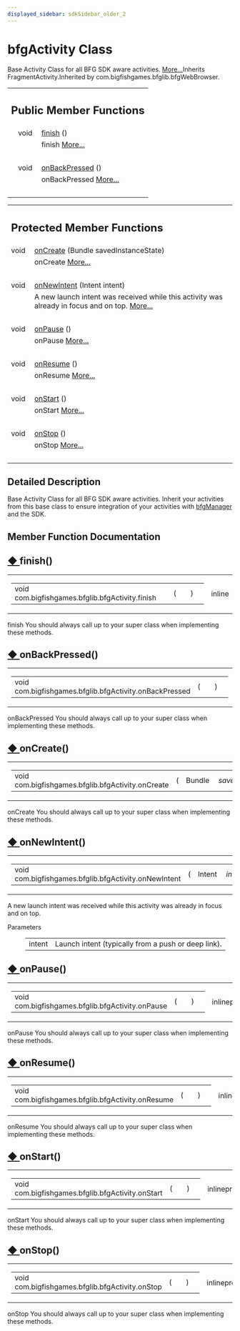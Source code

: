 ```yaml
---
displayed_sidebar: sdkSidebar_older_2
---
```

# bfgActivity Class 

<div class="contents">Base Activity Class for all BFG SDK aware activities.    <a href="classcom_1_1bigfishgames_1_1bfglib_1_1bfg_activity.html#details">More...</a>Inherits FragmentActivity.Inherited by com.bigfishgames.bfglib.bfgWebBrowser.<table class="memberdecls"><tr class="heading"><td colspan="2"><h2 class="groupheader"><a id="pub-methods" name="pub-methods"></a> Public Member Functions</h2></td></tr><tr class="memitem:aa8871e539ff6085fa93dff02d66206ec"><td class="memItemLeft" align="right" valign="top">void&#160;</td><td class="memItemRight" valign="bottom"><a class="el" href="classcom_1_1bigfishgames_1_1bfglib_1_1bfg_activity.html#aa8871e539ff6085fa93dff02d66206ec">finish</a> ()</td></tr><tr class="memdesc:aa8871e539ff6085fa93dff02d66206ec"><td class="mdescLeft">&#160;</td><td class="mdescRight">finish  <a href="classcom_1_1bigfishgames_1_1bfglib_1_1bfg_activity.html#aa8871e539ff6085fa93dff02d66206ec">More...</a><br /></td></tr><tr class="separator:aa8871e539ff6085fa93dff02d66206ec"><td class="memSeparator" colspan="2">&#160;</td></tr><tr class="memitem:a1782186e71aec468bcedf90e4016294e"><td class="memItemLeft" align="right" valign="top">void&#160;</td><td class="memItemRight" valign="bottom"><a class="el" href="classcom_1_1bigfishgames_1_1bfglib_1_1bfg_activity.html#a1782186e71aec468bcedf90e4016294e">onBackPressed</a> ()</td></tr><tr class="memdesc:a1782186e71aec468bcedf90e4016294e"><td class="mdescLeft">&#160;</td><td class="mdescRight">onBackPressed  <a href="classcom_1_1bigfishgames_1_1bfglib_1_1bfg_activity.html#a1782186e71aec468bcedf90e4016294e">More...</a><br /></td></tr><tr class="separator:a1782186e71aec468bcedf90e4016294e"><td class="memSeparator" colspan="2">&#160;</td></tr></table><table class="memberdecls"><tr class="heading"><td colspan="2"><h2 class="groupheader"><a id="pro-methods" name="pro-methods"></a> Protected Member Functions</h2></td></tr><tr class="memitem:a197552e585f36dc7f5a5a6d564246478"><td class="memItemLeft" align="right" valign="top">void&#160;</td><td class="memItemRight" valign="bottom"><a class="el" href="classcom_1_1bigfishgames_1_1bfglib_1_1bfg_activity.html#a197552e585f36dc7f5a5a6d564246478">onCreate</a> (Bundle savedInstanceState)</td></tr><tr class="memdesc:a197552e585f36dc7f5a5a6d564246478"><td class="mdescLeft">&#160;</td><td class="mdescRight">onCreate  <a href="classcom_1_1bigfishgames_1_1bfglib_1_1bfg_activity.html#a197552e585f36dc7f5a5a6d564246478">More...</a><br /></td></tr><tr class="separator:a197552e585f36dc7f5a5a6d564246478"><td class="memSeparator" colspan="2">&#160;</td></tr><tr class="memitem:a7febeaeb1ed8be65df35b74ff6c5b3e8"><td class="memItemLeft" align="right" valign="top">void&#160;</td><td class="memItemRight" valign="bottom"><a class="el" href="classcom_1_1bigfishgames_1_1bfglib_1_1bfg_activity.html#a7febeaeb1ed8be65df35b74ff6c5b3e8">onNewIntent</a> (Intent intent)</td></tr><tr class="memdesc:a7febeaeb1ed8be65df35b74ff6c5b3e8"><td class="mdescLeft">&#160;</td><td class="mdescRight">A new launch intent was received while this activity was already in focus and on top.  <a href="classcom_1_1bigfishgames_1_1bfglib_1_1bfg_activity.html#a7febeaeb1ed8be65df35b74ff6c5b3e8">More...</a><br /></td></tr><tr class="separator:a7febeaeb1ed8be65df35b74ff6c5b3e8"><td class="memSeparator" colspan="2">&#160;</td></tr><tr class="memitem:a4a44d468f03a57e1acb68d819507c98e"><td class="memItemLeft" align="right" valign="top">void&#160;</td><td class="memItemRight" valign="bottom"><a class="el" href="classcom_1_1bigfishgames_1_1bfglib_1_1bfg_activity.html#a4a44d468f03a57e1acb68d819507c98e">onPause</a> ()</td></tr><tr class="memdesc:a4a44d468f03a57e1acb68d819507c98e"><td class="mdescLeft">&#160;</td><td class="mdescRight">onPause  <a href="classcom_1_1bigfishgames_1_1bfglib_1_1bfg_activity.html#a4a44d468f03a57e1acb68d819507c98e">More...</a><br /></td></tr><tr class="separator:a4a44d468f03a57e1acb68d819507c98e"><td class="memSeparator" colspan="2">&#160;</td></tr><tr class="memitem:ab17690e6e1314977d2140aa2064428b1"><td class="memItemLeft" align="right" valign="top">void&#160;</td><td class="memItemRight" valign="bottom"><a class="el" href="classcom_1_1bigfishgames_1_1bfglib_1_1bfg_activity.html#ab17690e6e1314977d2140aa2064428b1">onResume</a> ()</td></tr><tr class="memdesc:ab17690e6e1314977d2140aa2064428b1"><td class="mdescLeft">&#160;</td><td class="mdescRight">onResume  <a href="classcom_1_1bigfishgames_1_1bfglib_1_1bfg_activity.html#ab17690e6e1314977d2140aa2064428b1">More...</a><br /></td></tr><tr class="separator:ab17690e6e1314977d2140aa2064428b1"><td class="memSeparator" colspan="2">&#160;</td></tr><tr class="memitem:a47cba5903ebb377dcbd0efb47a60befb"><td class="memItemLeft" align="right" valign="top">void&#160;</td><td class="memItemRight" valign="bottom"><a class="el" href="classcom_1_1bigfishgames_1_1bfglib_1_1bfg_activity.html#a47cba5903ebb377dcbd0efb47a60befb">onStart</a> ()</td></tr><tr class="memdesc:a47cba5903ebb377dcbd0efb47a60befb"><td class="mdescLeft">&#160;</td><td class="mdescRight">onStart  <a href="classcom_1_1bigfishgames_1_1bfglib_1_1bfg_activity.html#a47cba5903ebb377dcbd0efb47a60befb">More...</a><br /></td></tr><tr class="separator:a47cba5903ebb377dcbd0efb47a60befb"><td class="memSeparator" colspan="2">&#160;</td></tr><tr class="memitem:a9da2883e7d213fcf93332abe24b5914e"><td class="memItemLeft" align="right" valign="top">void&#160;</td><td class="memItemRight" valign="bottom"><a class="el" href="classcom_1_1bigfishgames_1_1bfglib_1_1bfg_activity.html#a9da2883e7d213fcf93332abe24b5914e">onStop</a> ()</td></tr><tr class="memdesc:a9da2883e7d213fcf93332abe24b5914e"><td class="mdescLeft">&#160;</td><td class="mdescRight">onStop  <a href="classcom_1_1bigfishgames_1_1bfglib_1_1bfg_activity.html#a9da2883e7d213fcf93332abe24b5914e">More...</a><br /></td></tr><tr class="separator:a9da2883e7d213fcf93332abe24b5914e"><td class="memSeparator" colspan="2">&#160;</td></tr></table><a name="details" id="details"></a><h2 class="groupheader">Detailed Description</h2><div class="textblock">Base Activity Class for all BFG SDK aware activities. Inherit your activities from this base class to ensure integration of your activities with <a class="el" href="classcom_1_1bigfishgames_1_1bfglib_1_1bfg_manager.html" title="Initialize the Big Fish SDK.">bfgManager</a> and the SDK. </div><h2 class="groupheader">Member Function Documentation</h2><a id="aa8871e539ff6085fa93dff02d66206ec" name="aa8871e539ff6085fa93dff02d66206ec"></a><h2 class="memtitle"><span class="permalink"><a href="#aa8871e539ff6085fa93dff02d66206ec">&#9670;&nbsp;</a></span>finish()</h2><div class="memitem"><div class="memproto"><table class="mlabels"><tr><td class="mlabels-left"><table class="memname"><tr><td class="memname">void com.bigfishgames.bfglib.bfgActivity.finish </td><td>(</td><td class="paramname"></td><td>)</td><td></td></tr></table></td><td class="mlabels-right"><span class="mlabels"><span class="mlabel">inline</span></span></td></tr></table></div><div class="memdoc">finish You should always call up to your super class when implementing these methods. </div></div><a id="a1782186e71aec468bcedf90e4016294e" name="a1782186e71aec468bcedf90e4016294e"></a><h2 class="memtitle"><span class="permalink"><a href="#a1782186e71aec468bcedf90e4016294e">&#9670;&nbsp;</a></span>onBackPressed()</h2><div class="memitem"><div class="memproto"><table class="mlabels"><tr><td class="mlabels-left"><table class="memname"><tr><td class="memname">void com.bigfishgames.bfglib.bfgActivity.onBackPressed </td><td>(</td><td class="paramname"></td><td>)</td><td></td></tr></table></td><td class="mlabels-right"><span class="mlabels"><span class="mlabel">inline</span></span></td></tr></table></div><div class="memdoc">onBackPressed You should always call up to your super class when implementing these methods. </div></div><a id="a197552e585f36dc7f5a5a6d564246478" name="a197552e585f36dc7f5a5a6d564246478"></a><h2 class="memtitle"><span class="permalink"><a href="#a197552e585f36dc7f5a5a6d564246478">&#9670;&nbsp;</a></span>onCreate()</h2><div class="memitem"><div class="memproto"><table class="mlabels"><tr><td class="mlabels-left"><table class="memname"><tr><td class="memname">void com.bigfishgames.bfglib.bfgActivity.onCreate </td><td>(</td><td class="paramtype">Bundle&#160;</td><td class="paramname"><em>savedInstanceState</em></td><td>)</td><td></td></tr></table></td><td class="mlabels-right"><span class="mlabels"><span class="mlabel">inline</span><span class="mlabel">protected</span></span></td></tr></table></div><div class="memdoc">onCreate You should always call up to your super class when implementing these methods. </div></div><a id="a7febeaeb1ed8be65df35b74ff6c5b3e8" name="a7febeaeb1ed8be65df35b74ff6c5b3e8"></a><h2 class="memtitle"><span class="permalink"><a href="#a7febeaeb1ed8be65df35b74ff6c5b3e8">&#9670;&nbsp;</a></span>onNewIntent()</h2><div class="memitem"><div class="memproto"><table class="mlabels"><tr><td class="mlabels-left"><table class="memname"><tr><td class="memname">void com.bigfishgames.bfglib.bfgActivity.onNewIntent </td><td>(</td><td class="paramtype">Intent&#160;</td><td class="paramname"><em>intent</em></td><td>)</td><td></td></tr></table></td><td class="mlabels-right"><span class="mlabels"><span class="mlabel">inline</span><span class="mlabel">protected</span></span></td></tr></table></div><div class="memdoc">A new launch intent was received while this activity was already in focus and on top. <dl class="params"><dt>Parameters</dt><dd><table class="params"><tr><td class="paramname">intent</td><td>Launch intent (typically from a push or deep link). </td></tr></table></dd></dl></div></div><a id="a4a44d468f03a57e1acb68d819507c98e" name="a4a44d468f03a57e1acb68d819507c98e"></a><h2 class="memtitle"><span class="permalink"><a href="#a4a44d468f03a57e1acb68d819507c98e">&#9670;&nbsp;</a></span>onPause()</h2><div class="memitem"><div class="memproto"><table class="mlabels"><tr><td class="mlabels-left"><table class="memname"><tr><td class="memname">void com.bigfishgames.bfglib.bfgActivity.onPause </td><td>(</td><td class="paramname"></td><td>)</td><td></td></tr></table></td><td class="mlabels-right"><span class="mlabels"><span class="mlabel">inline</span><span class="mlabel">protected</span></span></td></tr></table></div><div class="memdoc">onPause You should always call up to your super class when implementing these methods. </div></div><a id="ab17690e6e1314977d2140aa2064428b1" name="ab17690e6e1314977d2140aa2064428b1"></a><h2 class="memtitle"><span class="permalink"><a href="#ab17690e6e1314977d2140aa2064428b1">&#9670;&nbsp;</a></span>onResume()</h2><div class="memitem"><div class="memproto"><table class="mlabels"><tr><td class="mlabels-left"><table class="memname"><tr><td class="memname">void com.bigfishgames.bfglib.bfgActivity.onResume </td><td>(</td><td class="paramname"></td><td>)</td><td></td></tr></table></td><td class="mlabels-right"><span class="mlabels"><span class="mlabel">inline</span><span class="mlabel">protected</span></span></td></tr></table></div><div class="memdoc">onResume You should always call up to your super class when implementing these methods. </div></div><a id="a47cba5903ebb377dcbd0efb47a60befb" name="a47cba5903ebb377dcbd0efb47a60befb"></a><h2 class="memtitle"><span class="permalink"><a href="#a47cba5903ebb377dcbd0efb47a60befb">&#9670;&nbsp;</a></span>onStart()</h2><div class="memitem"><div class="memproto"><table class="mlabels"><tr><td class="mlabels-left"><table class="memname"><tr><td class="memname">void com.bigfishgames.bfglib.bfgActivity.onStart </td><td>(</td><td class="paramname"></td><td>)</td><td></td></tr></table></td><td class="mlabels-right"><span class="mlabels"><span class="mlabel">inline</span><span class="mlabel">protected</span></span></td></tr></table></div><div class="memdoc">onStart You should always call up to your super class when implementing these methods. </div></div><a id="a9da2883e7d213fcf93332abe24b5914e" name="a9da2883e7d213fcf93332abe24b5914e"></a><h2 class="memtitle"><span class="permalink"><a href="#a9da2883e7d213fcf93332abe24b5914e">&#9670;&nbsp;</a></span>onStop()</h2><div class="memitem"><div class="memproto"><table class="mlabels"><tr><td class="mlabels-left"><table class="memname"><tr><td class="memname">void com.bigfishgames.bfglib.bfgActivity.onStop </td><td>(</td><td class="paramname"></td><td>)</td><td></td></tr></table></td><td class="mlabels-right"><span class="mlabels"><span class="mlabel">inline</span><span class="mlabel">protected</span></span></td></tr></table></div><div class="memdoc">onStop You should always call up to your super class when implementing these methods. </div></div></div> 
